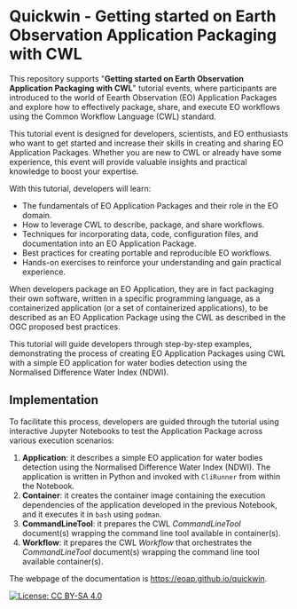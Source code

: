 # Quickwin - Getting started on Earth Observation Application Packaging with CWL

This repository supports "**Getting started on Earth Observation Application Packaging with CWL**" tutorial events, where participants are introduced to the world of Eearth Observation (EO) Application Packages and explore how to effectively package, share, and execute EO workflows using the Common Workflow Language (CWL) standard.

This tutorial event is designed for developers, scientists, and EO enthusiasts who want to get started and increase their skills in creating and sharing EO Application Packages. Whether you are new to CWL or already have some experience, this event will provide valuable insights and practical knowledge to boost your expertise.

With this tutorial, developers will learn:

* The fundamentals of EO Application Packages and their role in the EO domain.
* How to leverage CWL to describe, package, and share workflows.
* Techniques for incorporating data, code, configuration files, and documentation into an EO Application Package.
* Best practices for creating portable and reproducible EO workflows.
* Hands-on exercises to reinforce your understanding and gain practical experience.

When developers package an EO Application, they are in fact packaging their own software, written in a specific programming language, as a containerized application (or a set of containerized applications), to be described as an EO Application Package using the CWL as described in the OGC proposed best practices.

This tutorial will guide developers through step-by-step examples, demonstrating the process of creating EO Application Packages using CWL with a simple EO application for water bodies detection using the Normalised Difference Water Index (NDWI). 

## Implementation

To facilitate this process, developers are guided through the tutorial using interactive Jupyter Notebooks to test the Application Package across various execution scenarios:

1) **Application**: it describes a simple EO application for water bodies detection using the Normalised Difference Water Index (NDWI). The application is written in Python and invoked with `CliRunner` from within the Notebook.
2) **Container**: it creates the container image containing the execution dependencies of the application developed in the previous Notebook, and it executes it in `bash` using `podman`. 
3) **CommandLineTool**: it prepares the CWL *CommandLineTool* document(s) wrapping the command line tool available in container(s).
4) **Workflow**: it prepares the CWL *Workflow* that orchestrates the *CommandLineTool* document(s) wrapping the command line tool available container(s).

The webpage of the documentation is https://eoap.github.io/quickwin. 

[![License: CC BY-SA 4.0](https://img.shields.io/badge/License-CC_BY--SA_4.0-lightgrey.svg)](https://creativecommons.org/licenses/by-sa/4.0/)
